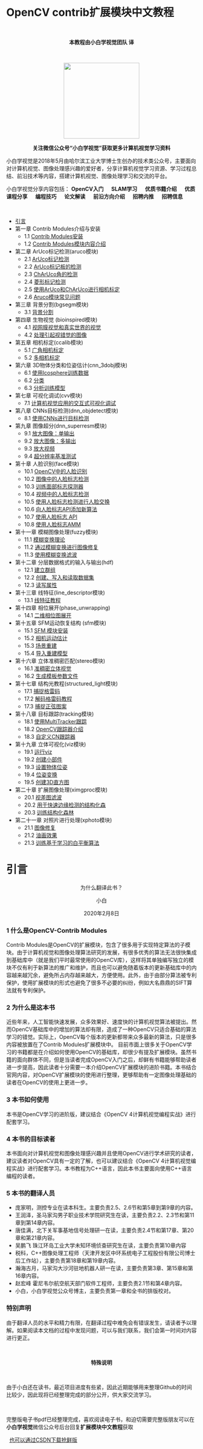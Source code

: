 # OpenCV contrib扩展模块中文教程

&nbsp;
<p align="center"><strong>本教程由小白学视觉团队 译</strong></p>
&nbsp;
<p align="center"><img src="https://img-blog.csdnimg.cn/20200301190623909.png" height="200"></img></p>
<p align="center"><strong>关注微信公众号“小白学视觉”获取更多计算机视觉学习资料</strong></p>

小白学视觉是2018年5月由哈尔滨工业大学博士生创办的技术类公众号，主要面向对计算机视觉、图像处理感兴趣的爱好者，分享计算机视觉学习资源、学习过程总结、前沿技术等内容，搭建计算机视觉、图像处理学习和交流的平台。

小白学视觉分享内容包括：  **OpenCV入门 &emsp; SLAM学习 &emsp; 优质书籍介绍 &emsp; 优质课程分享 &emsp; 编程技巧 &emsp; 论文解读 &emsp; 前沿方向介绍 &emsp; 招聘内推 &emsp; 招聘信息** 

&nbsp;

- [引言](#引言)
- 第一章  Contrib Modules介绍与安装
    - 1.1 [Contrib Modules安装](https://github.com/fengzhenHIT/OpenCV-contrib-module-Chinese-Tutorials/blob/master/chapter%201/Windows%E7%B3%BB%E7%BB%9F%E4%B8%AD%E5%AE%89%E8%A3%85%E6%89%A9%E5%B1%95%E6%A8%A1%E5%9D%97.md)
    - 1.2 [Contrib Modules模块内容介绍](https://github.com/fengzhenHIT/OpenCV-contrib-module-Chinese-Tutorials/blob/master/chapter%201/Contrib%20Modules%E6%A8%A1%E5%9D%97%E5%86%85%E5%AE%B9%E4%BB%8B%E7%BB%8D.md)
- 第二章 ArUco标记检测(aruco模块)
    - 2.1 [ArUco标记检测](https://github.com/fengzhenHIT/OpenCV-contrib-module-Chinese-Tutorials/blob/master/chapter%202/ArUco%E6%A0%87%E8%AE%B0%E6%A3%80%E6%B5%8B.md)
    - 2.2 [ArUco标记板的检测](https://github.com/fengzhenHIT/OpenCV-contrib-module-Chinese-Tutorials/blob/master/chapter%202/ArUco%E6%A0%87%E8%AE%B0%E6%9D%BF%E7%9A%84%E6%A3%80%E6%B5%8B.md)
    - 2.3 [ChArUco角的检测](https://github.com/fengzhenHIT/OpenCV-contrib-module-Chinese-Tutorials/blob/master/chapter%202/ChArUco%E8%A7%92%E7%9A%84%E6%A3%80%E6%B5%8B.md)
    - 2.4 [菱形标记检测](https://github.com/fengzhenHIT/OpenCV-contrib-module-Chinese-Tutorials/blob/master/chapter%202/%E8%8F%B1%E5%BD%A2%E6%A0%87%E8%AE%B0%E6%A3%80%E6%B5%8B.md)
    - 2.5 [使用ArUco和ChArUco进行相机标定](https://github.com/fengzhenHIT/OpenCV-contrib-module-Chinese-Tutorials/blob/master/chapter%202/%E4%BD%BF%E7%94%A8ArUco%E5%92%8CChArUco%E8%BF%9B%E8%A1%8C%E7%9B%B8%E6%9C%BA%E6%A0%87%E5%AE%9A.md)
    - 2.6 [Aruco模块常见问题](https://github.com/fengzhenHIT/OpenCV-contrib-module-Chinese-Tutorials/blob/master/chapter%202/Aruco%E6%A8%A1%E5%9D%97%E5%B8%B8%E8%A7%81%E9%97%AE%E9%A2%98.md)
- 第三章 背景分割(bgsegm模块)
    - 3.1 [背景分割](https://github.com/fengzhenHIT/OpenCV-contrib-module-Chinese-Tutorials/blob/master/chapter%203/%E8%83%8C%E6%99%AF%E5%88%86%E5%89%B2.md)
- 第四章 生物视觉 (bioinspired模块)
    - 4.1 [视网膜视觉和真实世界的视觉](https://github.com/fengzhenHIT/OpenCV-contrib-module-Chinese-Tutorials/blob/master/chapter%204/%E8%A7%86%E7%BD%91%E8%86%9C%E8%A7%86%E8%A7%89%E5%92%8C%E7%9C%9F%E5%AE%9E%E4%B8%96%E7%95%8C%E7%9A%84%E8%A7%86%E8%A7%89.md)
    - 4.2 [处理引起视错觉的图像](https://github.com/fengzhenHIT/OpenCV-contrib-module-Chinese-Tutorials/blob/master/chapter%204/%E5%A4%84%E7%90%86%E5%BC%95%E8%B5%B7%E8%A7%86%E9%94%99%E8%A7%89%E7%9A%84%E5%9B%BE%E5%83%8F.md)
- 第五章 相机标定(ccalib模块)
    - 5.1 [广角相机标定](https://github.com/fengzhenHIT/OpenCV-contrib-module-Chinese-Tutorials/blob/master/chapter%205/%E5%B9%BF%E8%A7%92%E7%9B%B8%E6%9C%BA%E6%A0%87%E5%AE%9A.md)
    - 5.2 [多相机标定](https://github.com/fengzhenHIT/OpenCV-contrib-module-Chinese-Tutorials/blob/master/chapter%205/%E5%A4%9A%E7%9B%B8%E6%9C%BA%E6%A0%87%E5%AE%9A.md)
- 第六章 3D物体分类和位姿估计(cnn_3dobj模块)
    - 6.1 [使用Icosphere训练数据](https://github.com/fengzhenHIT/OpenCV-contrib-module-Chinese-Tutorials/blob/master/chapter%206/%E4%BD%BF%E7%94%A8Icosphere%E8%AE%AD%E7%BB%83%E6%95%B0%E6%8D%AE.md)
    - 6.2 [分类](https://github.com/fengzhenHIT/OpenCV-contrib-module-Chinese-Tutorials/blob/master/chapter%206/%E5%88%86%E7%B1%BB.md)
    - 6.3 [分析训练模型](https://github.com/fengzhenHIT/OpenCV-contrib-module-Chinese-Tutorials/blob/master/chapter%206/%E5%88%86%E6%9E%90%E8%AE%AD%E7%BB%83%E6%A8%A1%E5%9E%8B.md)
- 第七章  可视化调试(cvv模块)
    - 7.1 [计算机视觉应用的交互式可视化调试](https://github.com/fengzhenHIT/OpenCV-contrib-module-Chinese-Tutorials/blob/master/chapter%207/%E8%AE%A1%E7%AE%97%E6%9C%BA%E8%A7%86%E8%A7%89%E5%BA%94%E7%94%A8%E7%9A%84%E4%BA%A4%E4%BA%92%E5%BC%8F%E5%8F%AF%E8%A7%86%E5%8C%96%E8%B0%83%E8%AF%95.md)
- 第八章 CNNs目标检测(dnn_objdetect模块)
    - 8.1 [使用CNNs进行目标检测](https://github.com/fengzhenHIT/OpenCV-contrib-module-Chinese-Tutorials/blob/master/chapter%208/%E4%BD%BF%E7%94%A8CNNs%E8%BF%9B%E8%A1%8C%E7%9B%AE%E6%A0%87%E6%A3%80%E6%B5%8B.md)
- 第九章 图像超分(dnn_superresm模块)
    - 9.1 [放大图像：单输出](https://github.com/fengzhenHIT/OpenCV-contrib-module-Chinese-Tutorials/blob/master/chapter%209/%E6%94%BE%E5%A4%A7%E5%9B%BE%E5%83%8F%EF%BC%9A%E5%8D%95%E8%BE%93%E5%87%BA.md)
    - 9.2 [放大图像：多输出](https://github.com/fengzhenHIT/OpenCV-contrib-module-Chinese-Tutorials/blob/master/chapter%209/%E6%94%BE%E5%A4%A7%E5%9B%BE%E5%83%8F%EF%BC%9A%E5%8D%95%E8%BE%93%E5%87%BA.md)
    - 9.3 [放大视频](https://github.com/fengzhenHIT/OpenCV-contrib-module-Chinese-Tutorials/blob/master/chapter%209/%E6%94%BE%E5%A4%A7%E8%A7%86%E9%A2%91.md)
    - 9.4 [超分辨率基准测试](https://github.com/fengzhenHIT/OpenCV-contrib-module-Chinese-Tutorials/blob/master/chapter%209/%E8%B6%85%E5%88%86%E8%BE%A8%E7%8E%87%E5%9F%BA%E5%87%86%E6%B5%8B%E8%AF%95.md)
- 第十章 人脸识别(face模块)
    - 10.1 [OpenCV中的人脸识别](https://github.com/fengzhenHIT/OpenCV-contrib-module-Chinese-Tutorials/blob/master/chapter%2010/OpenCV%E4%B8%AD%E7%9A%84%E4%BA%BA%E8%84%B8%E8%AF%86%E5%88%AB.md)
    - 10.2 [图像中的人脸标志检测](https://github.com/fengzhenHIT/OpenCV-contrib-module-Chinese-Tutorials/blob/master/chapter%2010/%E5%9B%BE%E5%83%8F%E4%B8%AD%E7%9A%84%E4%BA%BA%E8%84%B8%E6%A0%87%E5%BF%97%E6%A3%80%E6%B5%8B.md)
    - 10.3 [训练面部标志探测器](https://github.com/fengzhenHIT/OpenCV-contrib-module-Chinese-Tutorials/blob/master/chapter%2010/%E8%AE%AD%E7%BB%83%E9%9D%A2%E9%83%A8%E6%A0%87%E5%BF%97%E6%8E%A2%E6%B5%8B%E5%99%A8.md)
    - 10.4 [视频中的人脸标志检测](https://github.com/fengzhenHIT/OpenCV-contrib-module-Chinese-Tutorials/blob/master/chapter%2010/%E8%A7%86%E9%A2%91%E4%B8%AD%E7%9A%84%E4%BA%BA%E8%84%B8%E6%A0%87%E5%BF%97%E6%A3%80%E6%B5%8B.md)
    - 10.5 [使用人脸标志检测进行人脸交换](https://github.com/fengzhenHIT/OpenCV-contrib-module-Chinese-Tutorials/blob/master/chapter%2010/%E4%BD%BF%E7%94%A8%E4%BA%BA%E8%84%B8%E6%A0%87%E5%BF%97%E6%A3%80%E6%B5%8B%E8%BF%9B%E8%A1%8C%E4%BA%BA%E8%84%B8%E4%BA%A4%E6%8D%A2.md)
    - 10.6 [向人脸标志API添加新算法](https://github.com/fengzhenHIT/OpenCV-contrib-module-Chinese-Tutorials/blob/master/chapter%2010/%E5%90%91%E4%BA%BA%E8%84%B8%E6%A0%87%E5%BF%97API%E6%B7%BB%E5%8A%A0%E6%96%B0%E7%AE%97%E6%B3%95.md)
    - 10.7 [使用人脸标志 API](https://github.com/fengzhenHIT/OpenCV-contrib-module-Chinese-Tutorials/blob/master/chapter%2010/%E4%BD%BF%E7%94%A8%E4%BA%BA%E8%84%B8%E6%A0%87%E5%BF%97%20API.md)
    - 10.8 [使用人脸标志AMM](https://github.com/fengzhenHIT/OpenCV-contrib-module-Chinese-Tutorials/blob/master/chapter%2010/%E4%BD%BF%E7%94%A8%E4%BA%BA%E8%84%B8%E6%A0%87%E5%BF%97AMM.md)
- 第十一章 模糊图像处理(fuzzy模块)
    - 11.1 [模糊变换理论](https://github.com/fengzhenHIT/OpenCV-contrib-module-Chinese-Tutorials/blob/master/chapter%2011/%E6%A8%A1%E7%B3%8A%E5%8F%98%E6%8D%A2%E7%90%86%E8%AE%BA.md)
    - 11.2 [通过模糊变换进行图像修复](https://github.com/fengzhenHIT/OpenCV-contrib-module-Chinese-Tutorials/blob/master/chapter%2011/%E9%80%9A%E8%BF%87%E6%A8%A1%E7%B3%8A%E5%8F%98%E6%8D%A2%E8%BF%9B%E8%A1%8C%E5%9B%BE%E5%83%8F%E4%BF%AE%E5%A4%8D.md)
    - 11.3 [使用模糊变换滤波](https://github.com/fengzhenHIT/OpenCV-contrib-module-Chinese-Tutorials/blob/master/chapter%2011/%E4%BD%BF%E7%94%A8%E6%A8%A1%E7%B3%8A%E5%8F%98%E6%8D%A2%E6%BB%A4%E6%B3%A2.md)
- 第十二章 分层数据格式的输入与输出(hdf)
    - 12.1 [建立群组](https://github.com/fengzhenHIT/OpenCV-contrib-module-Chinese-Tutorials/blob/master/chapter%2012/%E5%BB%BA%E7%AB%8B%E7%BE%A4%E7%BB%84.md)
    - 12.2 [创建、写入和读取数据集](https://github.com/fengzhenHIT/OpenCV-contrib-module-Chinese-Tutorials/blob/master/chapter%2012/%E5%88%9B%E5%BB%BA%E3%80%81%E5%86%99%E5%85%A5%E5%92%8C%E8%AF%BB%E5%8F%96%E6%95%B0%E6%8D%AE%E9%9B%86.md)
    - 12.3 [读写属性](https://github.com/fengzhenHIT/OpenCV-contrib-module-Chinese-Tutorials/blob/master/chapter%2012/%E8%AF%BB%E5%86%99%E5%B1%9E%E6%80%A7.md)
- 第十三章 线特征(line_descriptor模块)
    - 13.1 [线特征教程](https://github.com/fengzhenHIT/OpenCV-contrib-module-Chinese-Tutorials/blob/master/chapter%2013/%E7%BA%BF%E7%89%B9%E5%BE%81%E6%95%99%E7%A8%8B.md)
- 第十四章 相位展开(phase_unwrapping)
    - 14.1 [二维相位图展开](https://github.com/fengzhenHIT/OpenCV-contrib-module-Chinese-Tutorials/blob/master/chapter%2014/%E4%BA%8C%E7%BB%B4%E7%9B%B8%E4%BD%8D%E5%9B%BE%E5%B1%95%E5%BC%80.md)
- 第十五章 SFM运动恢复结构 (sfm模块)
    - 15.1 [SFM 模块安装](https://github.com/fengzhenHIT/OpenCV-contrib-module-Chinese-Tutorials/blob/master/chapter%2015/SFM%20%E6%A8%A1%E5%9D%97%E5%AE%89%E8%A3%85.md)
    - 15.2 [相机运动估计](https://github.com/fengzhenHIT/OpenCV-contrib-module-Chinese-Tutorials/blob/master/chapter%2015/%E7%9B%B8%E6%9C%BA%E8%BF%90%E5%8A%A8%E4%BC%B0%E8%AE%A1.md)
    - 15.3 [场景重建](https://github.com/fengzhenHIT/OpenCV-contrib-module-Chinese-Tutorials/blob/master/chapter%2015/%E5%9C%BA%E6%99%AF%E9%87%8D%E5%BB%BA.md)
    - 15.4 [导入重建模型](https://github.com/fengzhenHIT/OpenCV-contrib-module-Chinese-Tutorials/blob/master/chapter%2015/%E5%AF%BC%E5%85%A5%E9%87%8D%E5%BB%BA%E6%A8%A1%E5%9E%8B.md)
- 第十六章 立体准稠密匹配(stereo模块)
    - 16.1 [准稠密立体视觉](https://github.com/fengzhenHIT/OpenCV-contrib-module-Chinese-Tutorials/blob/master/chapter%2016/%E5%87%86%E7%A8%A0%E5%AF%86%E7%AB%8B%E4%BD%93%E8%A7%86%E8%A7%89.md)
    - 16.2 [生成模板参数文件](https://github.com/fengzhenHIT/OpenCV-contrib-module-Chinese-Tutorials/blob/master/chapter%2016/%E7%94%9F%E6%88%90%E6%A8%A1%E6%9D%BF%E5%8F%82%E6%95%B0%E6%96%87%E4%BB%B6.md)
- 第十七章 结构光教程(structured_light模块)
    - 17.1 [捕捉格雷码](https://github.com/fengzhenHIT/OpenCV-contrib-module-Chinese-Tutorials/blob/master/chapter%2017/%E6%8D%95%E6%8D%89%E6%A0%BC%E9%9B%B7%E7%A0%81.md)
    - 17.2 [解码格雷码教程](https://github.com/fengzhenHIT/OpenCV-contrib-module-Chinese-Tutorials/blob/master/chapter%2017/%E8%A7%A3%E7%A0%81%E6%A0%BC%E9%9B%B7%E7%A0%81%E6%95%99%E7%A8%8B.md)
    - 17.3 [捕捉正弦图案](https://github.com/fengzhenHIT/OpenCV-contrib-module-Chinese-Tutorials/blob/master/chapter%2017/%E6%8D%95%E6%8D%89%E6%AD%A3%E5%BC%A6%E5%9B%BE%E6%A1%88.md)
- 第十八章 目标跟踪(tracking模块)
    - 18.1 [使用MultiTracker跟踪](https://github.com/fengzhenHIT/OpenCV-contrib-module-Chinese-Tutorials/blob/master/chapter%2018/%E4%BD%BF%E7%94%A8MultiTracker%E8%B7%9F%E8%B8%AA.md)
    - 18.2 [OpenCV跟踪器介绍](https://github.com/fengzhenHIT/OpenCV-contrib-module-Chinese-Tutorials/blob/master/chapter%2018/OpenCV%E8%B7%9F%E8%B8%AA%E5%99%A8%E4%BB%8B%E7%BB%8D.md)
    - 18.3 [自定义CN跟踪器](https://github.com/fengzhenHIT/OpenCV-contrib-module-Chinese-Tutorials/blob/master/chapter%2018/%E8%87%AA%E5%AE%9A%E4%B9%89CN%E8%B7%9F%E8%B8%AA%E5%99%A8.md)
- 第十九章 立体可视化(viz模块)
    - 19.1 [运行viz](https://github.com/fengzhenHIT/OpenCV-contrib-module-Chinese-Tutorials/blob/master/chapter%2019/%E8%BF%90%E8%A1%8Cviz.md)
    - 19.2 [创建小部件](https://github.com/fengzhenHIT/OpenCV-contrib-module-Chinese-Tutorials/blob/master/chapter%2019/%E5%88%9B%E5%BB%BA%E5%B0%8F%E9%83%A8%E4%BB%B6.md)
    - 19.3 [设置物体位姿](https://github.com/fengzhenHIT/OpenCV-contrib-module-Chinese-Tutorials/blob/master/chapter%2019/%E8%AE%BE%E7%BD%AE%E7%89%A9%E4%BD%93%E4%BD%8D%E5%A7%BF.md)
    - 19.4 [位姿变换](https://github.com/fengzhenHIT/OpenCV-contrib-module-Chinese-Tutorials/blob/master/chapter%2019/%E4%BD%8D%E5%A7%BF%E5%8F%98%E6%8D%A2.md)
    - 19.5 [创建3D直方图](https://github.com/fengzhenHIT/OpenCV-contrib-module-Chinese-Tutorials/blob/master/chapter%2019/%E5%88%9B%E5%BB%BA3D%E7%9B%B4%E6%96%B9%E5%9B%BE.md)
- 第二十章 扩展图像处理(ximgproc模块)
    - 20.1 [视差图滤波](https://github.com/fengzhenHIT/OpenCV-contrib-module-Chinese-Tutorials/blob/master/chapter%2020/%E8%A7%86%E5%B7%AE%E5%9B%BE%E6%BB%A4%E6%B3%A2.md)
    - 20.2 [用于快速边缘检测的结构化森](https://github.com/fengzhenHIT/OpenCV-contrib-module-Chinese-Tutorials/blob/master/chapter%2020/%E7%94%A8%E4%BA%8E%E5%BF%AB%E9%80%9F%E8%BE%B9%E7%BC%98%E6%A3%80%E6%B5%8B%E7%9A%84%E7%BB%93%E6%9E%84%E5%8C%96%E6%A3%AE.md)
    - 20.3 [训练结构化森林](https://github.com/fengzhenHIT/OpenCV-contrib-module-Chinese-Tutorials/blob/master/chapter%2020/%E8%AE%AD%E7%BB%83%E7%BB%93%E6%9E%84%E5%8C%96%E6%A3%AE%E6%9E%97.md)
- 第二十一章 对照片进行处理(xphoto模块)
    - 21.1 [图像修复](https://github.com/fengzhenHIT/OpenCV-contrib-module-Chinese-Tutorials/blob/master/chapter%2021/%E5%9B%BE%E5%83%8F%E4%BF%AE%E5%A4%8D.md)
    - 21.2 [油画效果](https://github.com/fengzhenHIT/OpenCV-contrib-module-Chinese-Tutorials/blob/master/chapter%2021/%E6%B2%B9%E7%94%BB%E6%95%88%E6%9E%9C.md)
    - 21.3 [训练基于学习的白平衡算法](https://github.com/fengzhenHIT/OpenCV-contrib-module-Chinese-Tutorials/blob/master/chapter%2021/%E8%AE%AD%E7%BB%83%E5%9F%BA%E4%BA%8E%E5%AD%A6%E4%B9%A0%E7%9A%84%E7%99%BD%E5%B9%B3%E8%A1%A1%E7%AE%97%E6%B3%95.md)

# 引言
<p align="center">为什么翻译此书？</p>
<p align="center">小白</p>
<p align="center">2020年2月8日</p>

### 1 什么是OpenCV-Contrib Modules
Contrib Modules是OpenCV的扩展模块，包含了很多用于实现特定算法的子模块。由于计算机视觉和图像处理算法研究的发展，有很多优秀的算法无法很快集成到基础库中（就是我们平时最常使用的OpenCV库），这样将其单独编写独立的模块不仅有利于新算法的推广和维护，而且也可以避免随着版本的更新基础库中的内容越来越冗余，避免所占内存越来越大，方便使用。此外，由于由部分算法被专利保护，使用扩展模块的形式也避免了很多不必要的纠纷，例如大名鼎鼎的SIFT算法就有专利保护。

### 2 为什么是这本书
近些年来，人工智能快速发展，众多效果好、速度快的计算机视觉算法被提出。然而OpenCV基础库中的增加的算法却有限，造成了一种OpenCV只适合基础的算法学习的错觉。实际上，OpenCV每个版本的更新都带来众多最新的算法，只是很多内容被放置在了Contrib Modules扩展模块中。
目前市面上很多关于OpenCV学习的书籍都是在介绍如何使用OpenCV的基础库，却很少有提及扩展模块。虽然书籍的面向群体不同，但是当读者完成OpenCV入门之后，却鲜有书籍能够帮助读者进一步提高，因此读者十分需要一本介绍OpenCV扩展模块的进阶书籍。本书结合官网内容，对OpenCV扩展模块的使用进行整理，更够帮助有一定图像处理基础的读者在OpenCV的使用上更进一步。

### 3 本书如何使用
本书是OpenCV学习的进阶版，建议结合《OpenCV 4计算机视觉编程实战》进行配套学习。

### 4 本书的目标读者
本书面向对计算机视觉和图像处理感兴趣并且使用OpenCV进行学术研究的读者，建议读者对OpenCV具有一定的了解，也可以建议结合《OpenCV 4计算机视觉编程实战》进行配套学习。本书教程为C++语言，因此本书主要面向使用C++语言编程的读者。

### 5 本书的翻译人员
- 庞家明，测控专业在读本科生。主要负责2.5、2.6节和第5章到第9章的内容。
- 王润泽，圣马家沟男子职业技术学院研究生在读，主要负责2.2、2.3节和第11章到第14章内容。
- 唐佳满，北下关军事基地信号处理研一在读，主要负责2.4节和第17章、第20章和第21章内容。
- 吴鹏飞 珠江环岛工业大学未知环境侦查研究生在读，主要负责第10章内容
- 税科，C++图像处理工程师（天津开发区中环系统电子工程股份有限公司博士后工作站），主要负责第18章和第19章内容。
- 瀚海古月，马家沟大沙河驻地机器人研一在读，主要负责第3章、第15章和第16章内容。
- 赵宏峰 霍尼韦尔航空航天部门软件工程师，主要负责2.1节和第4章内容。
- 小白，小白学视觉公众号博主，主要负责第一章和全书的排版校对。

### 特别声明
由于翻译人员的水平和精力有限，在翻译过程中难免会有错误发生，请读者予以理解。如果阅读本文档的过程中发现问题，可以与我们联系，我们会第一时间对内容进行更正。

&nbsp;
&nbsp;
<p align="center"><strong>特殊说明</strong></p>
&nbsp;

由于小白还在读书，最近项目进度有些紧，因此近期能够用来整理Github的时间比较少，因此现将已经整理完成的部分公开，供大家交流学习。

&nbsp;

完整版电子书pdf已经整理完成，喜欢阅读电子书，和迫切需要完整版朋友可以在**小白学视觉**微信公众号后台回复**扩展模块中文教程**获取

&nbsp;
[也可以通过CSDN下载抢鲜版](https://download.csdn.net/download/qq_42722197/12178880)

